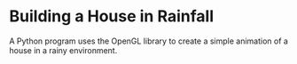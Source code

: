 # Building a House in Rainfall

A Python program uses the OpenGL library to create a simple animation of a house in a rainy environment.
